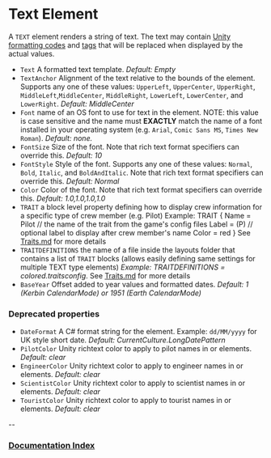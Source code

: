 # Text Element

A `TEXT` element renders a string of text. The text may contain [Unity formatting codes](http://docs.unity3d.com/Manual/StyledText.html) and [tags](Tags.md) that will be replaced when displayed by the actual values.

* `Text` A formatted text template. _Default: Empty_
* `TextAnchor` Alignment of the text relative to the bounds of the element. Supports any one of these values: `UpperLeft`, `UpperCenter`, `UpperRight`, `MiddleLeft`,`MiddleCenter`, `MiddleRight`, `LowerLeft`, `LowerCenter`, and `LowerRight`. _Default: MiddleCenter_
* `Font` name of an OS font to use for text in the element. NOTE: this value is case sensitive and the name must __EXACTLY__ match the name of a font installed in your operating system (e.g. `Arial`, `Comic Sans MS`, `Times New Roman`). _Default: none._
* `FontSize` Size of the font. Note that rich text format specifiers can override this. _Default: 10_
* `FontStyle` Style of the font. Supports any one of these values: `Normal`, `Bold`, `Italic`, and `BoldAndItalic`. Note that rich text format specifiers can override this. _Default: Normal_
* `Color` Color of the font. Note that rich text format specifiers can override this. _Default: 1.0,1.0,1.0,1.0_
* `TRAIT` a block level property defining how to display crew information for a specific type of crew member (e.g. Pilot)
    Example:
	TRAIT
	{
		Name = Pilot // the name of the trait from the game's config files
		Label = (P) // optional label to display after crew member's name
		Color = red 
	}
	See [Traits.md](Traits.md) for more details
* `TRAITDEFINITIONS` the name of a file inside the layouts folder that contains a list of `TRAIT` blocks (allows easily defining same settings for multiple TEXT type elements) _Example: TRAITDEFINITIONS = colored.traitsconfig_. See [Traits.md](Traits.md) for more details
* `BaseYear` Offset added to year values and formatted dates. _Default: 1 (Kerbin CalendarMode) or 1951 (Earth CalendarMode)_

### Deprecated properties

* `DateFormat` A C# format string for the <Date> element. Example: `dd/MM/yyyy` for UK style short date. _Default: CurrentCulture.LongDatePattern_
* `PilotColor` Unity richtext color to apply to pilot names in <Crew> or <CrewShort> elements. _Default: clear_
* `EngineerColor` Unity richtext color to apply to engineer names in <Crew> or <CrewShort> elements. _Default: clear_
* `ScientistColor` Unity richtext color to apply to scientist names in <Crew> or <CrewShort> elements. _Default: clear_
* `TouristColor` Unity richtext color to apply to tourist names in <Crew> or <CrewShort> elements. _Default: clear_



--
### [Documentation Index](../README.md)